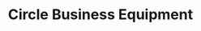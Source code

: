 ---
title: "Circle Business Equipment"
url: /indianapolis/circle-business-equipment/
shop: Warenhaus
---